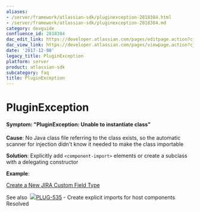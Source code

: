 ```yaml
---
aliases:
- /server/framework/atlassian-sdk/pluginexception-2818384.html
- /server/framework/atlassian-sdk/pluginexception-2818384.md
category: devguide
confluence_id: 2818384
dac_edit_link: https://developer.atlassian.com/pages/editpage.action?cjm=wozere&pageId=2818384
dac_view_link: https://developer.atlassian.com/pages/viewpage.action?cjm=wozere&pageId=2818384
date: '2017-12-08'
legacy_title: PluginException
platform: server
product: atlassian-sdk
subcategory: faq
title: PluginException
---
```

# PluginException

#### Symptom: "PluginException: Unable to instantiate class"

**Cause**: No Java class file referring to the class exists, so the automatic scanner for injection didn't know it needed to make the class importable

**Solution**: Explicitly add `<component-import>` elements or create a subclass with a delegating constructor

**Example**:

<a href="http://confluence.atlassian.com/display/DOCSPRINT/Plugin+Tutorial+-+Create+a+New+JIRA+Custom+Field+Type" class="external-link">Create a New JIRA Custom Field Type</a>

See also  <a href="https://ecosystem.atlassian.net/browse/PLUG-535?src=confmacro" class="jira-issue-key"><img src="https://ecosystem.atlassian.net/secure/viewavatar?size=xsmall&avatarId=15303&avatarType=issuetype" class="icon" />PLUG-535</a> - Create explicit imports for host components Resolved

